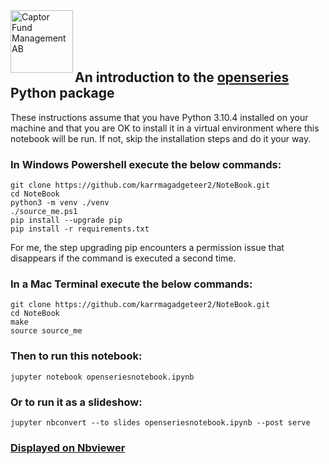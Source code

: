 <div style="padding-right: 2rem; padding-bottom: 2rem;">
<img src="https://sales.captor.se/captor_logo_sv_1600_icketransparent.png" alt="Captor Fund Management AB" 
width="100" height="100" align="left"/>
</div>
<br>
<br>

## An introduction to the [openseries](https://github.com/CaptorAB/OpenSeries) Python package

These instructions assume that you have Python 3.10.4 installed on your machine and that you are OK to install it in a virtual environment where this notebook will be run. If not, skip the installation steps and do it your way.

### In Windows Powershell execute the below commands:
```
git clone https://github.com/karrmagadgeteer2/NoteBook.git
cd NoteBook
python3 -m venv ./venv
./source_me.ps1
pip install --upgrade pip
pip install -r requirements.txt
```
For me, the step upgrading pip encounters a permission issue that disappears if the command is executed a second time.


### In a Mac Terminal execute the below commands:
```
git clone https://github.com/karrmagadgeteer2/NoteBook.git
cd NoteBook
make
source source_me
```

### Then to run this notebook: 
```
jupyter notebook openseriesnotebook.ipynb
```

### Or to run it as a slideshow: 
```
jupyter nbconvert --to slides openseriesnotebook.ipynb --post serve
```

### [Displayed on Nbviewer](https://nbviewer.org/github/karrmagadgeteer2/NoteBook/blob/master/openseriesnotebook.ipynb)
